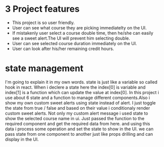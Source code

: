 # 3 Project features

- This project is so user friendly.
- User can see what course they are picking immediatelty on the UI.
- If mistakenly user select a course double time, then he/she can easily see a sweet alert.The UI will prevent him selecting double.
- User can see selected course duration immediately on the UI.
- User can look after his/her remaining credit hours.

# state management

I'm going to explain it in my own words.
state is just like a variable so called hook in react.
When i declere a state here the index[0] is variable and index[1] is a function which can update the value at index[0].
In this project i use about 6 state and a function to manage different components.Also i show my own custom sweet alerts using state instead of alert. I just toggle the state from true / false and based on their value i conditionaly render custom sweet alerts.
Not only my custom alert message i used state to show the selected course name in ui. Just passed the function to the required component and get the required data from here. and using this data i process some operation and set the state to show in the UI.
we can pass state from one component to another just like props drilling and can display in the UI.